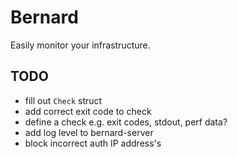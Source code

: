 # Bernard

Easily monitor your infrastructure.

## TODO
 - fill out `Check` struct
 - add correct exit code to check
 - define a check e.g. exit codes, stdout, perf data?
 - add log level to bernard-server
 - block incorrect auth IP address's
